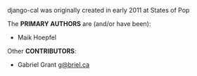 django-cal was originally created in early 2011 at States of Pop

The **PRIMARY AUTHORS** are (and/or have been):

- Maik Hoepfel

Other **CONTRIBUTORS**:

- Gabriel Grant <g@briel.ca>
